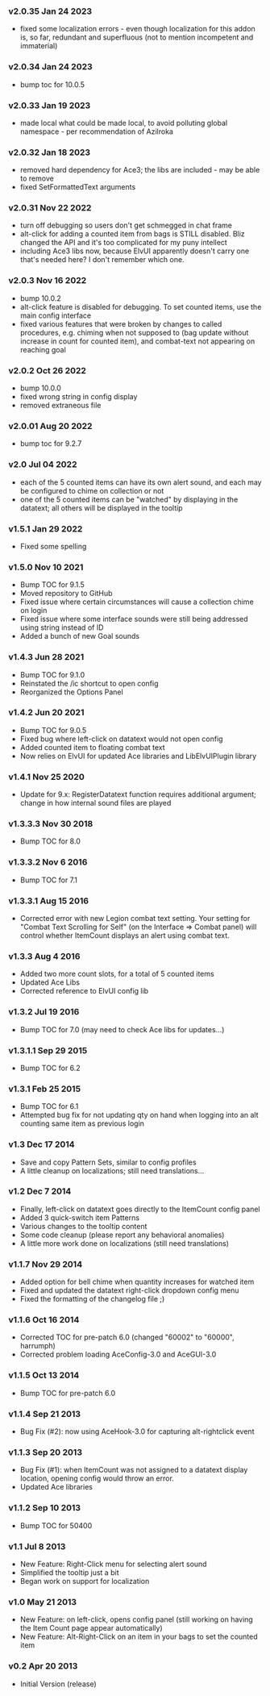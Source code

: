 ### v2.0.35 Jan 24 2023
* fixed some localization errors - even though localization for this addon is, so far, redundant and superfluous (not to mention incompetent and immaterial)

### v2.0.34 Jan 24 2023

* bump toc for 10.0.5

### v2.0.33 Jan 19 2023
* made local what could be made local, to avoid polluting global namespace - per recommendation of Azilroka

### v2.0.32 Jan 18 2023
* removed hard dependency for Ace3; the libs are included - may be able to remove* fixed SetFormattedText arguments

### v2.0.31 Nov 22 2022
* turn off debugging so users don't get schmegged in chat frame* alt-click for adding a counted item from bags is STILL disabled. Bliz changed the API and it's too complicated for my puny intellect* including Ace3 libs now, because ElvUI apparently doesn't carry one that's needed here? I don't remember which one.

### v2.0.3 Nov 16 2022
* bump 10.0.2* alt-click feature is disabled for debugging. To set counted items,
use the main config interface* fixed various features that were broken by changes to called procedures, e.g. chiming when not supposed to (bag update without increase in count for counted item), and combat-text not appearing on reaching goal

### v2.0.2 Oct 26 2022
* bump 10.0.0* fixed wrong string in config display* removed extraneous file

### v2.0.01 Aug 20 2022
* bump toc for 9.2.7

### v2.0 Jul 04 2022
* each of the 5 counted items can have its own alert sound, and each may be configured to chime on collection or not* one of the 5 counted items can be "watched" by displaying in the datatext; all others will be displayed in the tooltip

### v1.5.1 Jan 29 2022
* Fixed some spelling

### v1.5.0 Nov 10 2021
* Bump TOC for 9.1.5* Moved repository to GitHub* Fixed issue where certain circumstances will cause a collection chime on login* Fixed issue where some interface sounds were still being addressed using string instead of ID* Added a bunch of new Goal sounds

### v1.4.3 Jun 28 2021
* Bump TOC for 9.1.0* Reinstated the /ic shortcut to open config* Reorganized the Options Panel

### v1.4.2 Jun 20 2021
* Bump TOC for 9.0.5* Fixed bug where left-click on datatext would not open config* Added counted item to floating combat text* Now relies on ElvUI for updated Ace libraries and LibElvUIPlugin library

### v1.4.1 Nov 25 2020
* Update for 9.x: RegisterDatatext function requires additional argument; change in how internal sound files are played

### v1.3.3.3 Nov 30 2018
* Bump TOC for 8.0

### v1.3.3.2 Nov 6 2016
* Bump TOC for 7.1

### v1.3.3.1 Aug 15 2016
* Corrected error with new Legion combat text setting. Your setting for "Combat Text Scrolling for Self" (on the Interface =&gt; Combat panel) will control whether ItemCount displays an alert using combat text.

### v1.3.3 Aug 4 2016
* Added two more count slots, for a total of 5 counted items* Updated Ace Libs* Corrected reference to ElvUI config lib

### v1.3.2 Jul 19 2016
* Bump TOC for 7.0 (may need to check Ace libs for updates...)

### v1.3.1.1 Sep 29 2015
* Bump TOC for 6.2

### v1.3.1 Feb 25 2015
* Bump TOC for 6.1* Attempted bug fix for not updating qty on hand when logging into an alt counting same item as previous login

### v1.3 Dec 17 2014
* Save and copy Pattern Sets, similar to config profiles* A little cleanup on localizations; still need translations...

### v1.2 Dec 7 2014
* Finally, left-click on datatext goes directly to the ItemCount config panel* Added 3 quick-switch item Patterns* Various changes to the tooltip content* Some code cleanup (please report any behavioral anomalies)* A little more work done on localizations (still need translations)

### v1.1.7 Nov 29 2014
* Added option for bell chime when quantity increases for watched item* Fixed and updated the datatext right-click dropdown config menu* Fixed the formatting of the changelog file ;)

### v1.1.6 Oct 16 2014
* Corrected TOC for pre-patch 6.0 (changed "60002" to "60000", harrumph)* Corrected problem loading AceConfig-3.0 and AceGUI-3.0

### v1.1.5 Oct 13 2014
* Bump TOC for pre-patch 6.0

### v1.1.4 Sep 21 2013
* Bug Fix (#2): now using AceHook-3.0 for capturing alt-rightclick event

### v1.1.3 Sep 20 2013
* Bug Fix (#1): when ItemCount was not assigned to a datatext display location, opening config would throw an error.* Updated Ace libraries

### v1.1.2 Sep 10 2013
* Bump TOC for 50400

### v1.1 Jul 8 2013
* New Feature: Right-Click menu for selecting alert sound* Simplified the tooltip just a bit* Began work on support for localization

### v1.0 May 21 2013
* New Feature: on left-click, opens config panel (still working on having the Item Count page appear automatically)* New Feature: Alt-Right-Click on an item in your bags to set the counted item

### v0.2 Apr 20 2013
* Initial Version (release)
